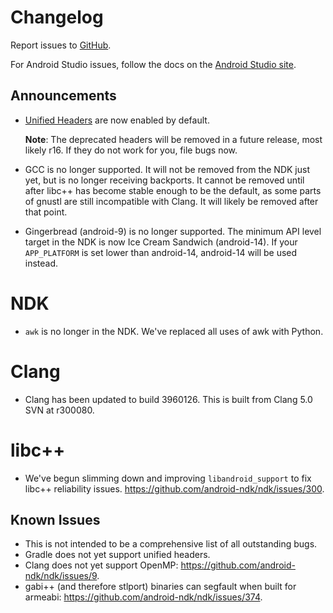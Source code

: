 Changelog
=========

Report issues to [GitHub].

For Android Studio issues, follow the docs on the [Android Studio site].

[GitHub]: https://github.com/android-ndk/ndk/issues
[Android Studio site]: http://tools.android.com/filing-bugs

Announcements
-------------

 * [Unified Headers] are now enabled by default.

   **Note**: The deprecated headers will be removed in a future release, most
   likely r16. If they do not work for you, file bugs now.

 * GCC is no longer supported. It will not be removed from the NDK just yet, but
   is no longer receiving backports. It cannot be removed until after libc++ has
   become stable enough to be the default, as some parts of gnustl are still
   incompatible with Clang. It will likely be removed after that point.

 * Gingerbread (android-9) is no longer supported. The minimum API level target
   in the NDK is now Ice Cream Sandwich (android-14). If your `APP_PLATFORM` is
   set lower than android-14, android-14 will be used instead.

[Unified Headers]: docs/UnifiedHeaders.md

NDK
===

 * `awk` is no longer in the NDK. We've replaced all uses of awk with Python.

Clang
=====

 * Clang has been updated to build 3960126. This is built from Clang 5.0 SVN at
   r300080.

libc++
======

 * We've begun slimming down and improving `libandroid_support` to fix libc++
   reliability issues. https://github.com/android-ndk/ndk/issues/300.

Known Issues
------------

 * This is not intended to be a comprehensive list of all outstanding bugs.
 * Gradle does not yet support unified headers.
 * Clang does not yet support OpenMP:
   https://github.com/android-ndk/ndk/issues/9.
 * gabi++ (and therefore stlport) binaries can segfault when built for armeabi:
   https://github.com/android-ndk/ndk/issues/374.
